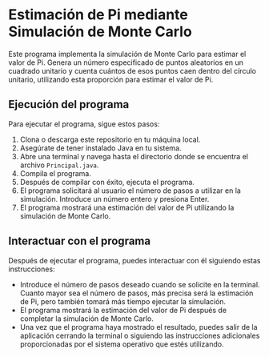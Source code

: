 # Estimación de Pi mediante Simulación de Monte Carlo

Este programa implementa la simulación de Monte Carlo para estimar el valor de Pi. Genera un número especificado de puntos aleatorios en un cuadrado unitario y cuenta cuántos de esos puntos caen dentro del círculo unitario, utilizando esta proporción para estimar el valor de Pi.

## Ejecución del programa

Para ejecutar el programa, sigue estos pasos:

1. Clona o descarga este repositorio en tu máquina local.
2. Asegúrate de tener instalado Java en tu sistema.
3. Abre una terminal y navega hasta el directorio donde se encuentra el archivo `Principal.java`.
4. Compila el programa.
5. Después de compilar con éxito, ejecuta el programa.
6. El programa solicitará al usuario el número de pasos a utilizar en la simulación. Introduce un número entero y presiona Enter.
7. El programa mostrará una estimación del valor de Pi utilizando la simulación de Monte Carlo.

## Interactuar con el programa

Después de ejecutar el programa, puedes interactuar con él siguiendo estas instrucciones:

- Introduce el número de pasos deseado cuando se solicite en la terminal. Cuanto mayor sea el número de pasos, más precisa será la estimación de Pi, pero también tomará más tiempo ejecutar la simulación.
- El programa mostrará la estimación del valor de Pi después de completar la simulación de Monte Carlo.
- Una vez que el programa haya mostrado el resultado, puedes salir de la aplicación cerrando la terminal o siguiendo las instrucciones adicionales proporcionadas por el sistema operativo que estés utilizando.


